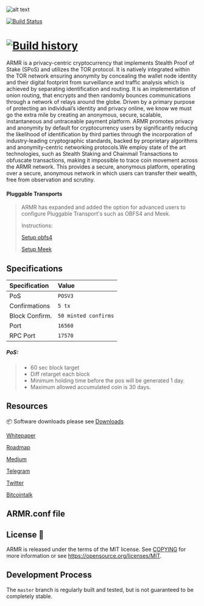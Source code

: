 ![alt text](https://image.ibb.co/g9ZAJU/armr.png "ARMR")

[![Build Status](https://travis-ci.com/CircuitBreaker88/armr.svg?branch=master)](https://travis-ci.org/CircuitBreaker88/armr)

[![Build history](https://buildstats.info/travisci/chart/CircuitBreaker88/armr?branch=master)](https://travis-ci.org/CircuitBreaker88/armr?branch=master)
=====================================

ARMR  is  a  privacy-centric  cryptocurrency  that  implements  Stealth Proof  of  Stake  (SPoS)  and  utilizes  the  TOR  protocol.  It  is  natively  integrated  within  the  TOR  network  ensuring  anonymity  by  concealing the  wallet  node  identity  and  their  digital  footprint  from  surveillance and  traffic  analysis  which  is  achieved  by  separating  identification  and routing.  It  is  an implementation  of  onion  routing,  that  encrypts  and then  randomly  bounces  communications  through  a  network  of  relays around the globe. 
Driven  by  a  primary  purpose  of  protecting  an  individual’s  identity  and privacy  online,  we  know  we  must  go  the  extra  mile  by  creating  an anonymous,  secure,  scalable,  instantaneous  and  untraceable  payment platform. ARMR  promotes  privacy  and  anonymity  by  default  for  cryptocurrency users  by  significantly  reducing  the  likelihood  of  identification  by  third parties  through  the  incorporation  of  industry-leading  cryptographic standards,  backed  by  proprietary  algorithms  and  anonymity-centric networking protocols.We employ state of the art technologies, such as Stealth Staking and Chainmail  Transactions  to  obfuscate  transactions,  making  it  impossible  to  trace  coin  movement  across  the  ARMR  network.  This  provides a  secure,  anonymous  platform,  operating  over  a  secure,  anonymous network  in  which  users  can  transfer  their  wealth,  free  from  observation and scrutiny.

#### Pluggable Transports

>ARMR has expanded and added the option for advanced users to configure Pluggable Transport's such as OBFS4 and Meek. 
>
>Instructions:
>
>[Setup obfs4]( https://github.com/ARMROfficial/ARMR/blob/master/doc/setup-obfs4.md)
>
>[Setup Meek]( https://github.com/ARMROfficial/ARMR/blob/master/doc/setup-meek.md)


## Specifications

| Specification | Value |
|:-----------|:-----------|
| PoS | `POSV3` |
| Confirmations | `5 tx` |
| Block Confirm. | `50 minted confirms` |
| Port | `16560` |
| RPC Port | `17570` |


##### PoS:

> - 60 sec block target
> - Diff retarget each block
> - Minimum holding time before the pos will be generated 1 day.
> - Maximum allowed accumulated coin is 30 days.


## Resources

:package: Software downloads please see [Downloads](https://armr.network/#wallets)

[Whitepaper]( https://armr.network/ARMR_Whitepaper_v.0.5.pdf) 

[Roadmap]( https://armr.network/#roadmap)

[Medium]( https://medium.com/@ARMR.Network)

[Telegram]( https://t.me/joinchat/Fui6dktBiSptg-aFXH3V-A)

[Twitter]( https://twitter.com/ARMR_Network)

[Bitcointalk]( https://bitcointalk.org/index.php?topic=2711866.msg27742782#msg27742782)


## ARMR.conf file



License :bookmark_tabs:
-------

ARMR is released under the terms of the MIT license. See [COPYING](COPYING) for more
information or see https://opensource.org/licenses/MIT.



Development Process
-------------------

The `master` branch is regularly built and tested, but is not guaranteed to be completely stable. 


